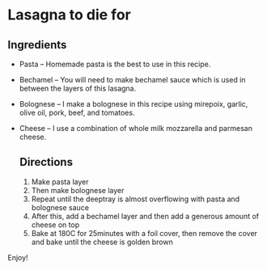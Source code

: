 # Lasagna to die for

## Ingredients 
* Pasta – Homemade pasta is the best to use in this recipe.
* Bechamel – You will need to make bechamel sauce which is used in between the layers of this lasagna.
* Bolognese – I make a bolognese in this recipe using mirepoix, garlic, olive oil, pork, beef, and tomatoes.
* Cheese – I use a combination of whole milk mozzarella and parmesan cheese.

  ## Directions
  1. Make pasta layer 
  2. Then make bolognese layer
  3. Repeat until the deeptray is almost overflowing with pasta and bolognese sauce
  4. After this, add a bechamel layer and then add a generous amount of cheese on top
  5. Bake at 180C for 25minutes with a foil cover, then remove the cover and bake until the cheese is golden brown
  
Enjoy!
